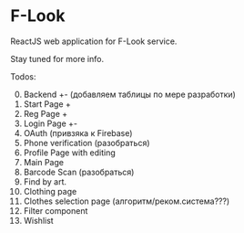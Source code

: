 # F-Look
ReactJS web application for F-Look service. 

Stay tuned for more info.


Todos:

0. Backend +- (добавляем таблицы по мере разработки)
1. Start Page +
2. Reg Page +
3. Login Page +-	
4. OAuth (привзяка к Firebase)	
5. Phone verification (разобраться)	
6. Profile Page with editing	
7. Main Page	
8. Barcode Scan (разобраться)	
9. Find by art.		
10. Clothing page	
11. Clothes selection page (алгоритм/реком.система???)
12. Filter component
13. Wishlist
